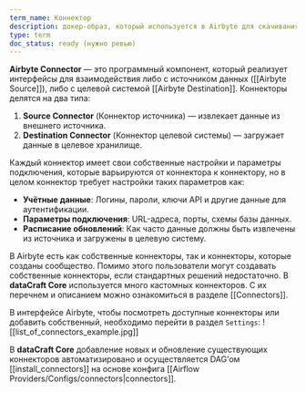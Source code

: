 ```yaml
---
term_name: Коннектор
description: докер-образ, который используется в Airbyte для скачивания или загрузки данных
type: term
doc_status: ready (нужно ревью)
---
```

**Airbyte Connector** — это программный компонент, который реализует интерфейсы для взаимодействия либо с источником данных ([[Airbyte Source]]), либо с целевой системой [[Airbyte Destination]]. Коннекторы делятся на два типа:

1. **Source Connector** (Коннектор источника) — извлекает данные из внешнего источника.
2. **Destination Connector** (Коннектор целевой системы) — загружает данные в целевое хранилище.

Каждый коннектор имеет свои собственные настройки и параметры подключения, которые варьируются от коннектора к коннектору, но в целом коннектор требует настройки таких параметров как:
- **Учётные данные**: Логины, пароли, ключи API и другие данные для аутентификации.
- **Параметры подключения**: URL-адреса, порты, схемы базы данных.
- **Расписание обновлений**: Как часто данные должны быть извлечены из источника и загружены в целевую систему.

В Airbyte есть как собственные коннекторы, так и коннекторы, которые созданы сообщество. Помимо этого пользователи могут создавать собственные коннекторы, если стандартных решений недостаточно. В **dataCraft Core** используется много кастомных коннекторов. С их перечнем и описанием можно ознакомиться в разделе [[Connectors]]. 

В интерфейсе Airbyte, чтобы посмотреть доступные коннекторы или добавить собственный, необходимо перейти в раздел `Settings`:
![[list_of_connectors_example.jpg]]

В **dataCraft Core** добавление новых и обновление существующих коннекторов автоматизировано и осуществляется DAG’ом [[install_connectors]] на основе конфига [[Airflow Providers/Configs/connectors|connectors]].

